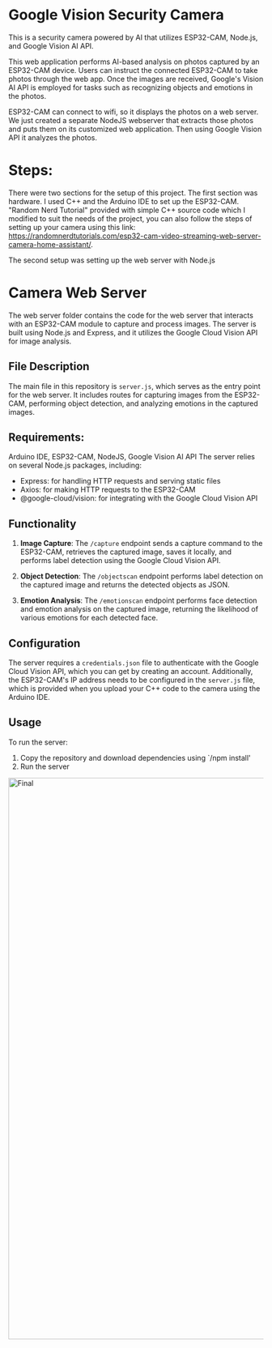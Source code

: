 # Google Vision Security Camera
This is a security camera powered by AI that utilizes ESP32-CAM, Node.js, and Google Vision AI API.

This web application performs AI-based analysis on photos captured by an ESP32-CAM device. Users can instruct the connected ESP32-CAM to take photos through the web app. Once the images are received, Google's Vision AI API is employed for tasks such as recognizing objects and emotions in the photos.

ESP32-CAM can connect to wifi, so it displays the photos on a web server. We just created a separate NodeJS webserver that extracts those photos and puts them on its customized web application. Then using Google Vision API it analyzes the photos.

# Steps:
There were two sections for the setup of this project. The first section was hardware. I used C++ and the Arduino IDE to set up the ESP32-CAM. "Random Nerd Tutorial" provided with simple C++ source code which I modified to suit the needs of the project, you can also follow the steps of setting up your camera using this link: https://randomnerdtutorials.com/esp32-cam-video-streaming-web-server-camera-home-assistant/.

The second setup was setting up the web server with Node.js

# Camera Web Server

The web server folder contains the code for the web server that interacts with an ESP32-CAM module to capture and process images. The server is built using Node.js and Express, and it utilizes the Google Cloud Vision API for image analysis.

## File Description
The main file in this repository is `server.js`, which serves as the entry point for the web server. It includes routes for capturing images from the ESP32-CAM, performing object detection, and analyzing emotions in the captured images.

## Requirements:
Arduino IDE, ESP32-CAM, NodeJS, Google Vision AI API
The server relies on several Node.js packages, including:
- Express: for handling HTTP requests and serving static files
- Axios: for making HTTP requests to the ESP32-CAM
- @google-cloud/vision: for integrating with the Google Cloud Vision API

## Functionality
1. **Image Capture**: The `/capture` endpoint sends a capture command to the ESP32-CAM, retrieves the captured image, saves it locally, and performs label detection using the Google Cloud Vision API.

2. **Object Detection**: The `/objectscan` endpoint performs label detection on the captured image and returns the detected objects as JSON.

3. **Emotion Analysis**: The `/emotionscan` endpoint performs face detection and emotion analysis on the captured image, returning the likelihood of various emotions for each detected face.

## Configuration
The server requires a `credentials.json` file to authenticate with the Google Cloud Vision API, which you can get by creating an account. Additionally, the ESP32-CAM's IP address needs to be configured in the `server.js` file, which is provided when you upload your C++ code to the camera using the Arduino IDE.

## Usage
To run the server:
1. Copy the repository and download dependencies using `/npm install'
2. Run the server

<img width="1109" alt="Final" src="https://github.com/usaeedcs/GoogleVisionAPICamera/assets/85361194/4cd54b7d-a843-4362-a2a1-d2a7dc548819">

